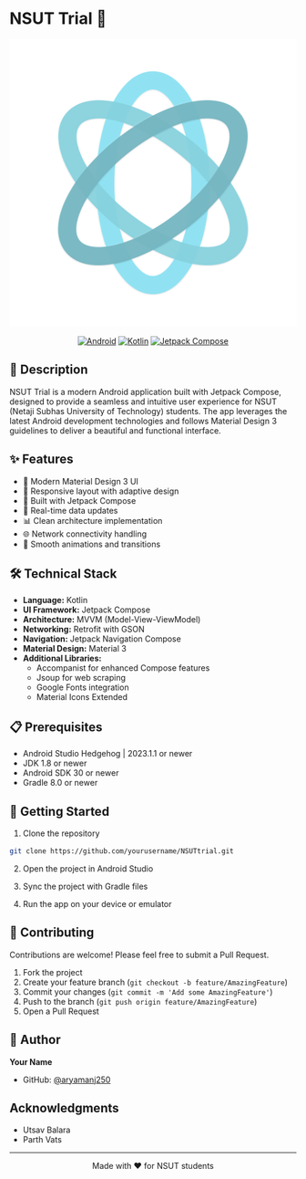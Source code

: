 # NSUT Trial 📱

<div align="center">
  <img src="app/src/main/res/drawable/monochrome_icon.png" alt="NSUT Trial Logo" width="1024"/>
  
  [![Android](https://img.shields.io/badge/Android-3DDC84?style=for-the-badge&logo=android&logoColor=white)](https://www.android.com)
  [![Kotlin](https://img.shields.io/badge/Kotlin-0095D5?&style=for-the-badge&logo=kotlin&logoColor=white)](https://kotlinlang.org)
  [![Jetpack Compose](https://img.shields.io/badge/Jetpack%20Compose-4285F4?style=for-the-badge&logo=jetpack-compose&logoColor=white)](https://developer.android.com/jetpack/compose)
</div>

## 📝 Description

NSUT Trial is a modern Android application built with Jetpack Compose, designed to provide a seamless and intuitive user experience for NSUT (Netaji Subhas University of Technology) students. The app leverages the latest Android development technologies and follows Material Design 3 guidelines to deliver a beautiful and functional interface.

## ✨ Features

- 🎨 Modern Material Design 3 UI
- 📱 Responsive layout with adaptive design
- 🚀 Built with Jetpack Compose
- 🔄 Real-time data updates
- 📊 Clean architecture implementation
- 🌐 Network connectivity handling
- 🎯 Smooth animations and transitions

## 🛠️ Technical Stack

- **Language:** Kotlin
- **UI Framework:** Jetpack Compose
- **Architecture:** MVVM (Model-View-ViewModel)
- **Networking:** Retrofit with GSON
- **Navigation:** Jetpack Navigation Compose
- **Material Design:** Material 3
- **Additional Libraries:**
  - Accompanist for enhanced Compose features
  - Jsoup for web scraping
  - Google Fonts integration
  - Material Icons Extended

## 📋 Prerequisites

- Android Studio Hedgehog | 2023.1.1 or newer
- JDK 1.8 or newer
- Android SDK 30 or newer
- Gradle 8.0 or newer

## 🚀 Getting Started

1. Clone the repository
```bash
git clone https://github.com/yourusername/NSUTtrial.git
```

2. Open the project in Android Studio

3. Sync the project with Gradle files

4. Run the app on your device or emulator

## 🤝 Contributing

Contributions are welcome! Please feel free to submit a Pull Request.

1. Fork the project
2. Create your feature branch (`git checkout -b feature/AmazingFeature`)
3. Commit your changes (`git commit -m 'Add some AmazingFeature'`)
4. Push to the branch (`git push origin feature/AmazingFeature`)
5. Open a Pull Request


## 👤 Author

**Your Name**
- GitHub: [@aryamanj250](https://github.com/aryamanj250)

## Acknowledgments

- Utsav Balara 
- Parth Vats 

---

<div align="center">
  Made with ❤️ for NSUT students
</div> 